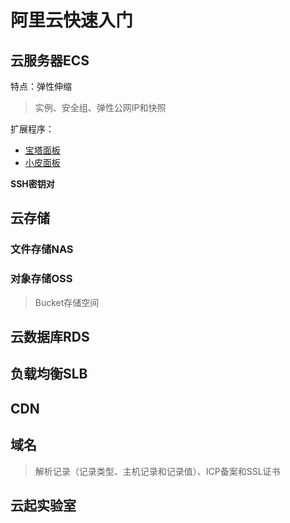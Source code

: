 # 阿里云快速入门

## 云服务器ECS

特点：弹性伸缩

> 实例、安全组、弹性公网IP和快照

扩展程序：

- [宝塔面板](https://www.bt.cn/new/index.html)
- [小皮面板](https://www.xp.cn/)

**SSH密钥对**

## 云存储

### 文件存储NAS

### 对象存储OSS

> Bucket存储空间


## 云数据库RDS

## 负载均衡SLB

## CDN

## 域名

> 解析记录（记录类型、主机记录和记录值）、ICP备案和SSL证书

## 云起实验室

